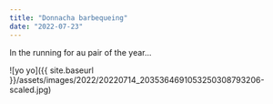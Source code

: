```yaml
---
title: "Donnacha barbequeing"
date: "2022-07-23"
---
```


In the running for au pair of the year...

![yo yo]({{ site.baseurl }}/assets/images/2022/20220714_2035364691053250308793206-scaled.jpg)
